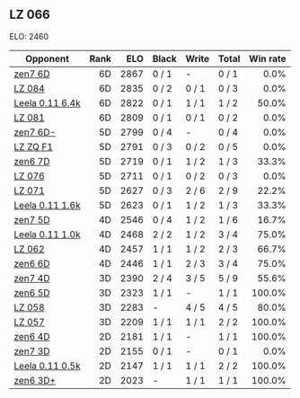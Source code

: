 ## LZ 066 ##

ELO: 2460

Opponent | Rank | ELO | Black | Write | Total | Win rate
---------|-----:|----:|-------|-------|-------|-------:
[zen7 6D](zen7%206D.md) | 6D | 2867 | 0 / 1 | - | 0 / 1 | 0.0%
[LZ 084](LZ%20084.md) | 6D | 2835 | 0 / 2 | 0 / 1 | 0 / 3 | 0.0%
[Leela 0.11 6.4k](Leela%200.11%206.4k.md) | 6D | 2822 | 0 / 1 | 1 / 1 | 1 / 2 | 50.0%
[LZ 081](LZ%20081.md) | 6D | 2809 | 0 / 1 | 0 / 1 | 0 / 2 | 0.0%
[zen7 6D-](zen7%206D-.md) | 5D | 2799 | 0 / 4 | - | 0 / 4 | 0.0%
[LZ ZQ F1](LZ%20ZQ%20F1.md) | 5D | 2791 | 0 / 3 | 0 / 2 | 0 / 5 | 0.0%
[zen6 7D](zen6%207D.md) | 5D | 2719 | 0 / 1 | 1 / 2 | 1 / 3 | 33.3%
[LZ 076](LZ%20076.md) | 5D | 2711 | 0 / 1 | 0 / 2 | 0 / 3 | 0.0%
[LZ 071](LZ%20071.md) | 5D | 2627 | 0 / 3 | 2 / 6 | 2 / 9 | 22.2%
[Leela 0.11 1.6k](Leela%200.11%201.6k.md) | 5D | 2623 | 0 / 1 | 1 / 2 | 1 / 3 | 33.3%
[zen7 5D](zen7%205D.md) | 4D | 2546 | 0 / 4 | 1 / 2 | 1 / 6 | 16.7%
[Leela 0.11 1.0k](Leela%200.11%201.0k.md) | 4D | 2468 | 2 / 2 | 1 / 2 | 3 / 4 | 75.0%
[LZ 062](LZ%20062.md) | 4D | 2457 | 1 / 1 | 1 / 2 | 2 / 3 | 66.7%
[zen6 6D](zen6%206D.md) | 4D | 2446 | 1 / 1 | 2 / 3 | 3 / 4 | 75.0%
[zen7 4D](zen7%204D.md) | 3D | 2390 | 2 / 4 | 3 / 5 | 5 / 9 | 55.6%
[zen6 5D](zen6%205D.md) | 3D | 2323 | 1 / 1 | - | 1 / 1 | 100.0%
[LZ 058](LZ%20058.md) | 3D | 2283 | - | 4 / 5 | 4 / 5 | 80.0%
[LZ 057](LZ%20057.md) | 3D | 2209 | 1 / 1 | 1 / 1 | 2 / 2 | 100.0%
[zen6 4D](zen6%204D.md) | 2D | 2181 | 1 / 1 | - | 1 / 1 | 100.0%
[zen7 3D](zen7%203D.md) | 2D | 2155 | 0 / 1 | - | 0 / 1 | 0.0%
[Leela 0.11 0.5k](Leela%200.11%200.5k.md) | 2D | 2147 | 1 / 1 | 1 / 1 | 2 / 2 | 100.0%
[zen6 3D+](zen6%203D+.md) | 2D | 2023 | - | 1 / 1 | 1 / 1 | 100.0%
